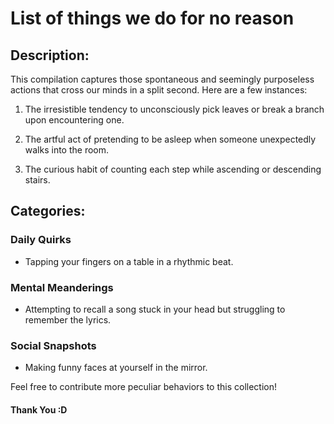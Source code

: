 #  List of things we do for no reason

## Description:

This compilation captures those spontaneous and seemingly purposeless actions that cross our minds in a split second. Here are a few instances:

1. The irresistible tendency to unconsciously pick leaves or break a branch upon encountering one.

2. The artful act of pretending to be asleep when someone unexpectedly walks into the room.

3. The curious habit of counting each step while ascending or descending stairs.

## Categories:

### Daily Quirks
- Tapping your fingers on a table in a rhythmic beat.

### Mental Meanderings
- Attempting to recall a song stuck in your head but struggling to remember the lyrics.

### Social Snapshots
- Making funny faces at yourself in the mirror.

Feel free to contribute more peculiar behaviors to this collection!

#### Thank You :D
